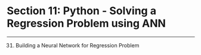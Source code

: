# Section 11: Python - Solving a Regression Problem using ANN
---
31. Building a Neural Network for Regression Problem